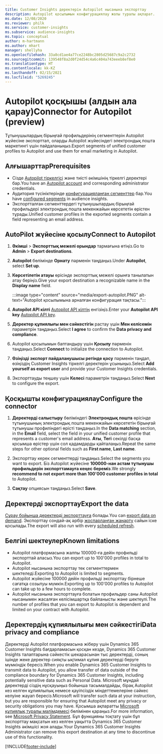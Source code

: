 ```yaml
---
title: Customer Insights деректерін Autopilot нысанына экспорттау
description: Autopilot қосылымын конфигурациялау жолы туралы ақпарат.
ms.date: 12/08/2020
ms.reviewer: philk
ms.service: customer-insights
ms.subservice: audience-insights
ms.topic: conceptual
author: m-hartmann
ms.author: mhart
manager: shellyha
ms.openlocfilehash: 33a8cd1ae4a77ce2248bc2805d25687c9a2c2732
ms.sourcegitcommit: 139548f8a2d0f24d54c4a6c404a743eeeb8ef8e0
ms.translationtype: HT
ms.contentlocale: kk-KZ
ms.lasthandoff: 02/15/2021
ms.locfileid: "5269245"
---
```

# <a name="connector-for-autopilot-preview"></a><span data-ttu-id="729ac-103">Autopilot қосқышы (алдын ала қарау)</span><span class="sxs-lookup"><span data-stu-id="729ac-103">Connector for Autopilot (preview)</span></span>

<span data-ttu-id="729ac-104">Тұтынушылардың бірыңғай профильдерінің сегменттерін Autopilot жүйесіне экспорттап, оларды Autopilot жүйесіндегі электрондық пошта маркетингі үшін пайдаланыңыз.</span><span class="sxs-lookup"><span data-stu-id="729ac-104">Export segments of unified customer profiles to Autopilot and use them for email marketing in Autopilot.</span></span> 

## <a name="prerequisites"></a><span data-ttu-id="729ac-105">Алғышарттар</span><span class="sxs-lookup"><span data-stu-id="729ac-105">Prerequisites</span></span>

-   <span data-ttu-id="729ac-106">Сізде [Autopilot тіркелгісі](https://www.autopilothq.com/) және тиісті әкімшінің тіркелгі деректері бар.</span><span class="sxs-lookup"><span data-stu-id="729ac-106">You have an [Autopilot account](https://www.autopilothq.com/) and corresponding administrator credentials.</span></span>
-   <span data-ttu-id="729ac-107">Аудитория түсініктерінде [конфигурацияланған сегменттер](segments.md) бар.</span><span class="sxs-lookup"><span data-stu-id="729ac-107">You have [configured segments](segments.md) in audience insights.</span></span>
-   <span data-ttu-id="729ac-108">Экспортталған сегменттердегі тұтынушылардың бірыңғай профильдері электрондық пошта мекенжайын көрсететін өрістен тұрады.</span><span class="sxs-lookup"><span data-stu-id="729ac-108">Unified customer profiles in the exported segments contain a field representing an email address.</span></span>

## <a name="connect-to-autopilot"></a><span data-ttu-id="729ac-109">AutoPilot жүйесіне қосылу</span><span class="sxs-lookup"><span data-stu-id="729ac-109">Connect to Autopilot</span></span>

1. <span data-ttu-id="729ac-110">**Әкімші** > **Экспорттық межелі орындар** тармағына өтіңіз.</span><span class="sxs-lookup"><span data-stu-id="729ac-110">Go to **Admin** > **Export destinations**.</span></span>

1. <span data-ttu-id="729ac-111">**Autopilot** бөлімінде **Орнату** пәрменін таңдаңыз.</span><span class="sxs-lookup"><span data-stu-id="729ac-111">Under **Autopilot**, select **Set up**.</span></span>

1. <span data-ttu-id="729ac-112">**Көрсетілетін атауы** өрісінде экспорттық межелі орынға танылатын атау беріңіз.</span><span class="sxs-lookup"><span data-stu-id="729ac-112">Give your export destination a recognizable name in the **Display name** field.</span></span>

   :::image type="content" source="media/export-autopilot.PNG" alt-text="Autopilot қосылымына арналған конфигурация тақтасы.":::

1. <span data-ttu-id="729ac-114">**Autopilot API кілті** [Autopilot API кілтің](https://autopilot.docs.apiary.io/#) енгізіңіз.</span><span class="sxs-lookup"><span data-stu-id="729ac-114">Enter your **Autopilot API key** [Autopilot API key](https://autopilot.docs.apiary.io/#).</span></span>

1. <span data-ttu-id="729ac-115">**Деректер құпиялығы мен сәйкестігін** растау үшін **Мен келісемін** параметрін таңдаңыз.</span><span class="sxs-lookup"><span data-stu-id="729ac-115">Select **I agree** to confirm the **Data privacy and compliance**.</span></span>

1. <span data-ttu-id="729ac-116">Autopilot қосылымын баптандыру үшін **Қосылу** пәрменін таңдаңыз.</span><span class="sxs-lookup"><span data-stu-id="729ac-116">Select **Connect** to initialize the connection to Autopilot.</span></span>

1. <span data-ttu-id="729ac-117">**Өзіңізді экспорт пайдаланушысы ретінде қосу** пәрменін таңдап, өзіңіздің Customer Insights тіркелгі деректерін ұсыныңыз.</span><span class="sxs-lookup"><span data-stu-id="729ac-117">Select **Add yourself as export user** and provide your Customer Insights credentials.</span></span>

1. <span data-ttu-id="729ac-118">Экспорттауды теңшеу үшін **Келесі** параметрін таңдаңыз.</span><span class="sxs-lookup"><span data-stu-id="729ac-118">Select **Next** to configure the export.</span></span>

## <a name="configure-the-connector"></a><span data-ttu-id="729ac-119">Қосқышты конфигурациялау</span><span class="sxs-lookup"><span data-stu-id="729ac-119">Configure the connector</span></span>

1. <span data-ttu-id="729ac-120">**Деректерді салыстыру** бөліміндегі **Электрондық пошта** өрісінде тұтынушының электрондық пошта мекенжайын көрсететін бірыңғай тұтынушы профиліндегі өрісті таңдаңыз.</span><span class="sxs-lookup"><span data-stu-id="729ac-120">In the **Data matching** section, in the **Email** field, select the field in your unified customer profile that represents a customer's email address.</span></span> <span data-ttu-id="729ac-121">**Аты**, **Тегі** секілді басқа қосымша өрістер үшін сол қадамдарды қайталаңыз.</span><span class="sxs-lookup"><span data-stu-id="729ac-121">Repeat the same steps for other optional fields such as **First name**, **Last name**.</span></span>

1. <span data-ttu-id="729ac-122">Экспорттау керек сегменттерді таңдаңыз.</span><span class="sxs-lookup"><span data-stu-id="729ac-122">Select the segments you want to export.</span></span> <span data-ttu-id="729ac-123">Біз Autopilot жүйесіне **100000-нан астам тұтынушы профильдерін экспорттамауға кеңес береміз**.</span><span class="sxs-lookup"><span data-stu-id="729ac-123">We strongly **recommend to not export more than 100'000 customer profiles in total** to Autopilot.</span></span> 

1. <span data-ttu-id="729ac-124">**Сақтау** опциясын таңдаңыз.</span><span class="sxs-lookup"><span data-stu-id="729ac-124">Select **Save**.</span></span>

## <a name="export-the-data"></a><span data-ttu-id="729ac-125">Деректерді экспорттау</span><span class="sxs-lookup"><span data-stu-id="729ac-125">Export the data</span></span>

<span data-ttu-id="729ac-126">[Сұрау бойынша деректерді экспорттауға](export-destinations.md) болады.</span><span class="sxs-lookup"><span data-stu-id="729ac-126">You can [export data on demand](export-destinations.md).</span></span> <span data-ttu-id="729ac-127">Экспорттау сондай-ақ әрбір [жоспарланған жаңарту](system.md#schedule-tab) сайын іске қосылады.</span><span class="sxs-lookup"><span data-stu-id="729ac-127">The export will also run with every [scheduled refresh](system.md#schedule-tab).</span></span>

## <a name="known-limitations"></a><span data-ttu-id="729ac-128">Белгілі шектеулер</span><span class="sxs-lookup"><span data-stu-id="729ac-128">Known limitations</span></span>

- <span data-ttu-id="729ac-129">Autopilot платформасына жалпы 100000-ға дейін профильді экспорттай аласыз.</span><span class="sxs-lookup"><span data-stu-id="729ac-129">You can export up to 100'000 profiles in total to Autopilot.</span></span>
- <span data-ttu-id="729ac-130">Autopilot нысанына экспорттау тек сегменттермен шектеледі.</span><span class="sxs-lookup"><span data-stu-id="729ac-130">Exporting to Autopilot is limited to segments.</span></span>
- <span data-ttu-id="729ac-131">Autopilot жүйесіне 100000 дейін профильді экспорттау бірнеше сағатқа созылуы мүмкін.</span><span class="sxs-lookup"><span data-stu-id="729ac-131">Exporting up to 100'000 profiles to Autopilot can take up to a few hours to complete.</span></span> 
- <span data-ttu-id="729ac-132">Autopilot нысанына экспорттауға болатын профильдер саны Autopilot нысанымен жасалған келісімшартқа байланысты және шектеулі.</span><span class="sxs-lookup"><span data-stu-id="729ac-132">The number of profiles that you can export to Autopilot is dependent and limited on your contract with Autopilot.</span></span>

## <a name="data-privacy-and-compliance"></a><span data-ttu-id="729ac-133">Деректердің құпиялылығы мен сәйкестігі</span><span class="sxs-lookup"><span data-stu-id="729ac-133">Data privacy and compliance</span></span>

<span data-ttu-id="729ac-134">Деректерді Autopilot платформасына жіберу үшін Dynamics 365 Customer Insights бағдарламасын қосқан кезде, Dynamics 365 Customer Insights талаптарына сәйкестік шекарасынан тыс деректерді, соның ішінде жеке деректер сияқты ықтимал құпия деректерді беруге мүмкіндік бересіз.</span><span class="sxs-lookup"><span data-stu-id="729ac-134">When you enable Dynamics 365 Customer Insights to transmit data to Autopilot, you allow transfer of data outside of the compliance boundary for Dynamics 365 Customer Insights, including potentially sensitive data such as Personal Data.</span></span> <span data-ttu-id="729ac-135">Microsoft мұндай деректерді сіздің нұсқауыңыз бойынша тасымалдайды, бірақ Autopilot кез келген құпиялылық немесе қауіпсіздік міндеттемелеріне сәйкес келуіне жауап бересіз.</span><span class="sxs-lookup"><span data-stu-id="729ac-135">Microsoft will transfer such data at your instruction, but you are responsible for ensuring that Autopilot meet any privacy or security obligations you may have.</span></span> <span data-ttu-id="729ac-136">Қосымша ақпаратты [Microsoft құпиялық туралы мәлімдемесі](https://go.microsoft.com/fwlink/?linkid=396732) бөлімінен қараңыз.</span><span class="sxs-lookup"><span data-stu-id="729ac-136">For more information, see [Microsoft Privacy Statement](https://go.microsoft.com/fwlink/?linkid=396732).</span></span>
<span data-ttu-id="729ac-137">Бұл функцияны тоқтату үшін бұл экспорттау мақсатын кез келген уақытта Dynamics 365 Customer Insights әкімшісі жоя алады.</span><span class="sxs-lookup"><span data-stu-id="729ac-137">Your Dynamics 365 Customer Insights Administrator can remove this export destination at any time to discontinue use of this functionality.</span></span>


[!INCLUDE[footer-include](../includes/footer-banner.md)]